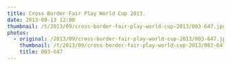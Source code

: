 ```yaml
---
title: Cross Border Fair Play World Cup 2013.
date: 2013-09-13 12:00
thumbnail: /t/2013/09/cross-border-fair-play-world-cup-2013/003-647.jpg
photos:
  - original: /2013/09/cross-border-fair-play-world-cup-2013/003-647.jpg
    thumbnail: /t/2013/09/cross-border-fair-play-world-cup-2013/003-647.jpg
    title: 003-647
---
```


